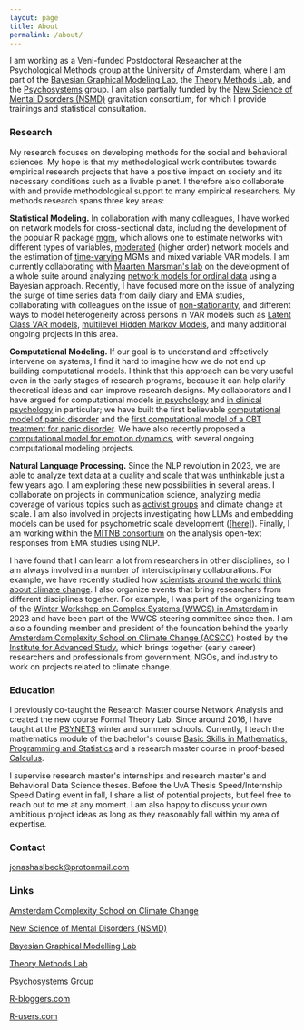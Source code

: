 ```yaml
---
layout: page
title: About
permalink: /about/
---
```


I am working as a Veni-funded Postdoctoral Researcher at the Psychological Methods group at the University of Amsterdam, where I am part of the [Bayesian Graphical Modeling Lab](https://bayesiangraphicalmodeling.com/), the [Theory Methods Lab](http://theorymethodslab.com), and the [Psychosystems](http://psychosystems.org) group. I am also partially funded by the [New Science of Mental Disorders (NSMD)](https://nsmd.eu/) gravitation consortium, for which I provide trainings and statistical consultation.

### Research

My research focuses on developing methods for the social and behavioral sciences. My hope is that my methodological work contributes towards empirical research projects that have a positive impact on society and its necessary conditions such as a livable planet. I therefore also collaborate with and provide methodological support to many empirical researchers. My methods research spans three key areas:

**Statistical Modeling.** 
In collaboration with many colleagues, I have worked on network models for cross-sectional data, including the development of the popular R package [mgm](https://cran.r-project.org/web/packages/mgm/index.html), which allows one to estimate networks with different types of variables, [moderated](https://www.tandfonline.com/doi/full/10.1080/00273171.2019.1677207) (higher order) network models and the estimation of [time-varying](https://www.tandfonline.com/doi/full/10.1080/00273171.2020.1743630) MGMs and mixed variable VAR models. I am currently collaborating with [Maarten Marsman's lab](https://bayesiangraphicalmodeling.com/) on the development of a whole suite around analyzing [network models for ordinal data](https://psyarxiv.com/ukwrf/) using a Bayesian approach. Recently, I have focused more on the issue of analyzing the surge of time series data from daily diary and EMA studies, collaborating with colleagues on the issue of [non-stationarity](https://psyarxiv.com/z7ja2), and different ways to model heterogeneity across persons in VAR models such as [Latent Class VAR models](https://cran.r-project.org/web/packages/ClusterVAR/index.html), [multilevel Hidden Markov Models](https://osf.io/preprints/psyarxiv/y2u5s), and many additional ongoing projects in this area.

**Computational Modeling.**
If our goal is to understand and effectively intervene on systems, I find it hard to imagine how we do not end up building computational models. I think that this approach can be very useful even in the early stages of research programs, because it can help clarify theoretical ideas and can improve research designs. My collaborators and I have argued for computational models [in psychology](https://journals.sagepub.com/doi/full/10.1177/1745691620974697) and [in clinical psychology](https://psycnet.apa.org/record/2022-00806-001) in particular; we have built the first believable [computational model of panic disorder](https://psyarxiv.com/km37w/) and the [first computational model of a CBT treatment for panic disorder](https://psyarxiv.com/tyn9z). We have also recently proposed a [computational model for emotion dynamics](https://psyarxiv.com/x52ns/), with several ongoing computational modeling projects. 

**Natural Language Processing.**
Since the NLP revolution in 2023, we are able to analyze text data at a quality and scale that was unthinkable just a few years ago. I am exploring these new possibilities in several areas. I collaborate on projects in communication science, analyzing media coverage of various topics such as [activist groups](https://osf.io/preprints/psyarxiv/yhn54) and climate change at scale. I am also involved in projects investigating how LLMs and embedding models can be used for psychometric scale development ([[here]](https://osf.io/preprints/psyarxiv/vf3se_v2)). Finally, I am working within the [MITNB consortium](https://mitnb.org/) on the analysis open-text responses from EMA studies using NLP.

I have found that I can learn a lot from researchers in other disciplines, so I am always involved in a number of interdisciplinary collaborations. For example, we have recently studied how [scientists around the world think about climate change](https://www.nature.com/articles/s41558-024-02091-2.epdf?sharing_token=xkBJmAb1Oud9czLbgy-JotRgN0jAjWel9jnR3ZoTv0Phrq77IpBMcaX3xXp3kWkBY5Du2ieGxQacCxhLx8I3bHpi0gXYwZmOU96gumvHHJ8F-zDCZmJSMUe3pcWWo753jcoaP21a7rK2HD-FZdzlGhwW4HZ4v_aTIbnSa_W9WuM%3D). I also organize events that bring researchers from different disciplines together. For example, I was part of the organizing team of the [Winter Workshop on Complex Systems (WWCS) in Amsterdam](https://wwcs2023.github.io/) in 2023 and have been part of the WWCS steering committee since then. I am also a founding member and president of the foundation behind the yearly [Amsterdam Complexity School on Climate Change (ACSCC)](https://acscc.nl) hosted by the [Institute for Advanced Study](https://ias.uva.nl/), which brings together (early career) researchers and professionals from government, NGOs, and industry to work on projects related to climate change.

### Education

I previously co-taught the Research Master course Network Analysis and created the new course Formal Theory Lab. Since around 2016, I have taught at the [PSYNETS](https://psychosystems.org/workshops/) winter and summer schools. Currently, I teach the mathematics module of the bachelor's course [Basic Skills in Mathematics, Programming and Statistics](https://coursecatalogue.uva.nl/xmlpages/page/2025-2026-en/search-course/course/129123) and a research master course in proof-based [Calculus](https://coursecatalogue.uva.nl/xmlpages/page/2025-2026-en/search-course/course/129335).

I supervise research master's internships and research master's and Behavioral Data Science theses. Before the UvA Thesis Speed/Internship Speed Dating event in fall, I share a list of potential projects, but feel free to reach out to me at any moment. I am also happy to discuss your own ambitious project ideas as long as they reasonably fall within my area of expertise.

### Contact

jonashaslbeck@protonmail.com


### Links

[Amsterdam Complexity School on Climate Change](https://acscc.nl)

[New Science of Mental Disorders (NSMD)](https://nsmd.eu/)

[Bayesian Graphical Modelling Lab](https://bayesiangraphicalmodeling.com/)

[Theory Methods Lab](http://theorymethodslab.com)

[Psychosystems Group](http://psychosystems.org)

[R-bloggers.com](http://www.r-bloggers.com/)

[R-users.com](http://www.r-users.com/)

